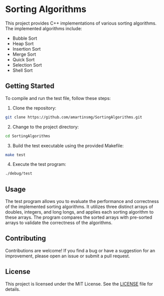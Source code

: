 # Sorting Algorithms

This project provides C++ implementations of various sorting algorithms. The implemented algorithms include:

- Bubble Sort
- Heap Sort
- Insertion Sort
- Merge Sort
- Quick Sort
- Selection Sort
- Shell Sort

## Getting Started

To compile and run the test file, follow these steps:

1. Clone the repository:

```sh
git clone https://github.com/amartinsmg/SortingAlgorithms.git
```

2. Change to the project directory:

```sh
cd SortingAlgorithms
```

3. Build the test executable using the provided Makefile:

```sh
make test
```

4. Execute the test program:

```sh
./debug/test
```

## Usage

The test program allows you to evaluate the performance and correctness of the implemented sorting algorithms. It utilizes three distinct arrays of doubles, integers, and long longs, and applies each sorting algorithm to these arrays. The program compares the sorted arrays with pre-sorted arrays to validate the correctness of the algorithms.

## Contributing

Contributions are welcome! If you find a bug or have a suggestion for an improvement, please open an issue or submit a pull request.

## License

This project is licensed under the MIT License. See the [LICENSE](./LICENSE) file for details.
